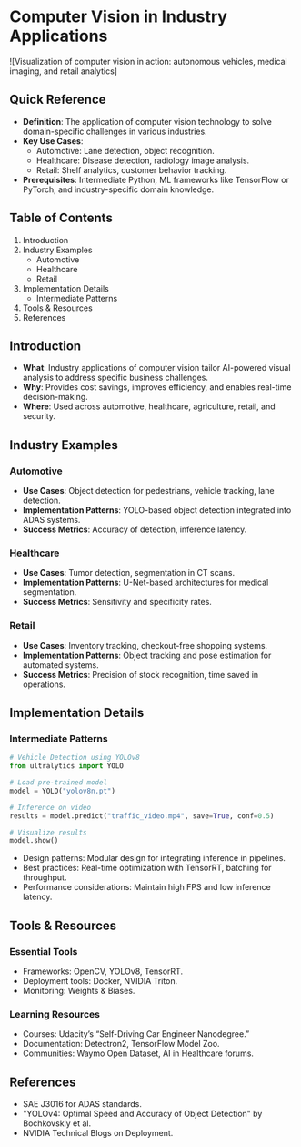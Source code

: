 # Computer Vision in Industry Applications  

![Visualization of computer vision in action: autonomous vehicles, medical imaging, and retail analytics]

## Quick Reference
- **Definition**: The application of computer vision technology to solve domain-specific challenges in various industries.  
- **Key Use Cases**:  
   - Automotive: Lane detection, object recognition.  
   - Healthcare: Disease detection, radiology image analysis.  
   - Retail: Shelf analytics, customer behavior tracking.  
- **Prerequisites**: Intermediate Python, ML frameworks like TensorFlow or PyTorch, and industry-specific domain knowledge.

## Table of Contents
1. Introduction  
2. Industry Examples  
   - Automotive  
   - Healthcare  
   - Retail  
3. Implementation Details  
   - Intermediate Patterns  
4. Tools & Resources  
5. References  

## Introduction
- **What**: Industry applications of computer vision tailor AI-powered visual analysis to address specific business challenges.  
- **Why**: Provides cost savings, improves efficiency, and enables real-time decision-making.  
- **Where**: Used across automotive, healthcare, agriculture, retail, and security.

## Industry Examples
### Automotive  
- **Use Cases**: Object detection for pedestrians, vehicle tracking, lane detection.  
- **Implementation Patterns**: YOLO-based object detection integrated into ADAS systems.  
- **Success Metrics**: Accuracy of detection, inference latency.

### Healthcare  
- **Use Cases**: Tumor detection, segmentation in CT scans.  
- **Implementation Patterns**: U-Net-based architectures for medical segmentation.  
- **Success Metrics**: Sensitivity and specificity rates.

### Retail  
- **Use Cases**: Inventory tracking, checkout-free shopping systems.  
- **Implementation Patterns**: Object tracking and pose estimation for automated systems.  
- **Success Metrics**: Precision of stock recognition, time saved in operations.

## Implementation Details
### Intermediate Patterns
```python
# Vehicle Detection using YOLOv8
from ultralytics import YOLO

# Load pre-trained model
model = YOLO("yolov8n.pt")

# Inference on video
results = model.predict("traffic_video.mp4", save=True, conf=0.5)

# Visualize results
model.show()
```
- Design patterns: Modular design for integrating inference in pipelines.  
- Best practices: Real-time optimization with TensorRT, batching for throughput.  
- Performance considerations: Maintain high FPS and low inference latency.

## Tools & Resources
### Essential Tools
- Frameworks: OpenCV, YOLOv8, TensorRT.  
- Deployment tools: Docker, NVIDIA Triton.  
- Monitoring: Weights & Biases.

### Learning Resources
- Courses: Udacity’s “Self-Driving Car Engineer Nanodegree.”  
- Documentation: Detectron2, TensorFlow Model Zoo.  
- Communities: Waymo Open Dataset, AI in Healthcare forums.

## References
- SAE J3016 for ADAS standards.  
- "YOLOv4: Optimal Speed and Accuracy of Object Detection" by Bochkovskiy et al.  
- NVIDIA Technical Blogs on Deployment.
